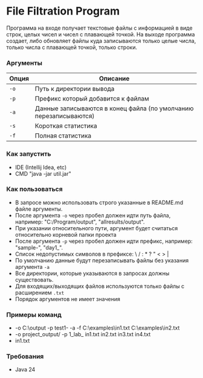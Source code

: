 # File Filtration Program

Программа на входе получает текстовые файлы с информацией в виде строк, целых чисел и чисел с плавающей точкой. На выходе программа создает, либо обновляет файлы куда записываются только целые числа, только числа с плавающей точкой, только строки.

### Аргументы

| Опция | Описание |
|------|---------------------------------------------------------------------|
| `-o` | Путь к директории вывода                                            |
| `-p` | Префикс который добавится к файлам                                  |
| `-a` | Данные записываются в конец файла (по умолчанию перезаписываются)   |
| `-s` | Короткая статистика                                                 |
| `-f` | Полная статистика                                                   |


### Как запустить

- IDE (Intellij Idea, etc)
- CMD "java -jar util.jar"

### Как пользоваться

- В запросе можно использовать строго указанные в README.md файле аргументы.
- После аргумента `-o` через пробел должен идти путь файла, например: "C:/Program/output", "allresults/output".
- При указании относительного пути, аргумент будет считаться относительно корневой папки проекта
- После аргумента `-p` через пробел должен идти префикс, например: "sample-", "day1_".
- Список недопустимых символов в префиксе: \ / : * ? " < > |
- По умолчанию данные будут перезаписывать файлы без указания аргумента `-a`
- Все директории, которые указываются в запросах должны существовать.
- Для входящих/выходящих файлов используются только файлы с расширением `.txt`
- Порядок аргументов не имеет значения 

### Примеры команд

- -o C:\output -p test1- -a -f C:\examples\in1.txt C:\examples\in2.txt
- -o project_output/ -p 1_lab_ in1.txt in2.txt in3.txt in4.txt
- in1.txt

### Требования

- Java 24
